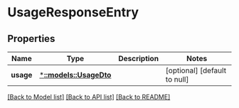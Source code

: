 # UsageResponseEntry

## Properties

| Name      | Type                                   | Description | Notes                        |
| --------- | -------------------------------------- | ----------- | ---------------------------- |
| **usage** | [***::models::UsageDto**](UsageDto.md) |             | [optional] [default to null] |

[[Back to Model list]](../README.md#documentation-for-models) [[Back to API list]](../README.md#documentation-for-api-endpoints) [[Back to README]](../README.md)
